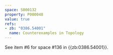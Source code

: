 ```yaml
---
space: S000132
property: P000048
value: true
refs:
- zb: "0386.54001"
  name: Counterexamples in Topology
---
```


See item #6 for space #136 in {{zb:0386.54001}}.
